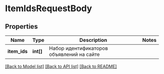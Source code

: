 # ItemIdsRequestBody

## Properties
Name | Type | Description | Notes
------------ | ------------- | ------------- | -------------
**item_ids** | **int[]** | Набор идентификаторов объявлений на сайте | 

[[Back to Model list]](../../README.md#documentation-for-models) [[Back to API list]](../../README.md#documentation-for-api-endpoints) [[Back to README]](../../README.md)

